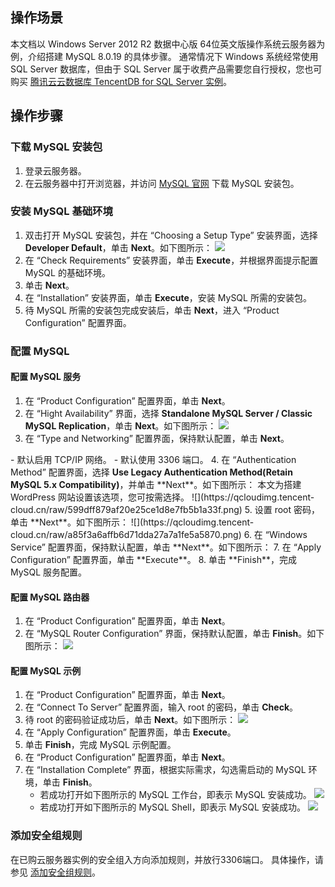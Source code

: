 ## 操作场景
本文档以 Windows Server 2012 R2 数据中心版 64位英文版操作系统云服务器为例，介绍搭建 MySQL 8.0.19 的具体步骤。
通常情况下 Windows 系统经常使用 SQL Server 数据库，但由于 SQL Server 属于收费产品需要您自行授权，您也可购买 [腾讯云云数据库 TencentDB for SQL Server 实例](https://intl.cloud.tencent.com/zh/products/sqlserver)。

## 操作步骤

### 下载 MySQL 安装包
1. 登录云服务器。
2. 在云服务器中打开浏览器，并访问 [MySQL 官网](https://www.mysql.com/) 下载 MySQL 安装包。

### 安装 MySQL 基础环境

1. 双击打开 MySQL 安装包，并在 “Choosing a Setup Type” 安装界面，选择 **Developer Default**，单击 **Next**。如下图所示：
![](https://qcloudimg.tencent-cloud.cn/raw/46578b0e47c0a8283c72680070578916.png)
2. 在 “Check Requirements” 安装界面，单击 **Execute**，并根据界面提示配置 MySQL 的基础环境。
3. 单击 **Next**。
4. 在 “Installation” 安装界面，单击 **Execute**，安装 MySQL 所需的安装包。
5. 待 MySQL 所需的安装包完成安装后，单击 **Next**，进入 “Product Configuration” 配置界面。


###  配置 MySQL

#### 配置 MySQL 服务

1. 在 “Product Configuration” 配置界面，单击 **Next**。
2. 在 “Hight Availability” 界面，选择 **Standalone MySQL Server / Classic MySQL Replication**，单击 **Next**。如下图所示：
![](https://qcloudimg.tencent-cloud.cn/raw/821c0ab18a477ffdf3458889ff698b08.png)
3. 在 “Type and Networking” 配置界面，保持默认配置，单击 **Next**。
<dx-alert infotype="explain" title="">
- 默认启用 TCP/IP 网络。
- 默认使用 3306 端口。
</dx-alert>
4. 在 “Authentication Method” 配置界面，选择 <b>Use Legacy Authentication Method(Retain MySQL 5.x Compatibility)</b>，并单击 **Next**。如下图所示：
本文为搭建 WordPress 网站设置该选项，您可按需选择。
![](https://qcloudimg.tencent-cloud.cn/raw/599dff879af20e25ce1d8e7fb5b1a33f.png)
5. 设置 root 密码，单击 **Next**。如下图所示：
![](https://qcloudimg.tencent-cloud.cn/raw/a85f3a6affb6d71dda27a7a1fe5a5870.png)
6. 在 “Windows Service” 配置界面，保持默认配置，单击 **Next**。如下图所示：
7. 在 “Apply Configuration” 配置界面，单击 **Execute**。
8. 单击 **Finish**，完成 MySQL 服务配置。

#### 配置 MySQL 路由器

1. 在 “Product Configuration” 配置界面，单击 **Next**。
2. 在 “MySQL Router Configuration” 界面，保持默认配置，单击 **Finish**。如下图所示：
![](https://qcloudimg.tencent-cloud.cn/raw/f13a5db6d40390a3b5c650e00720d587.png)

#### 配置 MySQL 示例

1. 在 “Product Configuration” 配置界面，单击 **Next**。
2. 在 “Connect To Server” 配置界面，输入 root 的密码，单击 **Check**。
3. 待 root 的密码验证成功后，单击 **Next**。如下图所示：
![](https://qcloudimg.tencent-cloud.cn/raw/5e4157ae76b5ae7aa4f7e9d99f40bfe8.png)
4. 在 “Apply Configuration” 配置界面，单击 **Execute**。
5. 单击 **Finish**，完成 MySQL 示例配置。
6. 在 “Product Configuration” 配置界面，单击 **Next**。
7. 在 “Installation Complete” 界面，根据实际需求，勾选需启动的 MySQL 环境，单击 **Finish**。
   - 若成功打开如下图所示的 MySQL 工作台，即表示 MySQL 安装成功。
   ![](https://qcloudimg.tencent-cloud.cn/raw/7f960c3d6e8c26f9fb68ee9de5d5b96b.png)
   - 若成功打开如下图所示的 MySQL Shell，即表示 MySQL 安装成功。
   ![](https://qcloudimg.tencent-cloud.cn/raw/985d2e239aae0bcc1d84f51e3eecd296.png)


### 添加安全组规则

在已购云服务器实例的安全组入方向添加规则，并放行3306端口。
具体操作，请参见 [添加安全组规则](https://intl.cloud.tencent.com/document/product/213/34272)。





